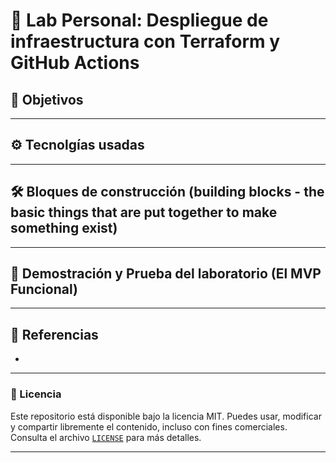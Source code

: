 # 🧪 Lab Personal: Despliegue de infraestructura con Terraform y GitHub Actions

## 🎯 Objetivos

---

## ⚙ Tecnolgías usadas

---

## 🛠 Bloques de construcción (building blocks - the basic things that are put together to make something exist)

---

## 🚀 Demostración y Prueba del laboratorio (El MVP Funcional)


---

## 🔗 Referencias
- []( )

---

### 📝 Licencia

Este repositorio está disponible bajo la licencia MIT.
Puedes usar, modificar y compartir libremente el contenido, incluso con fines comerciales.
Consulta el archivo [`LICENSE`](./LICENSE) para más detalles.

---